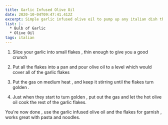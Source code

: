 ```yaml
---
title: Garlic Infused Olive Oil
date: 2020-10-04T09:47:41.412Z
excerpt: Simple garlic infused olive oil to pump up any italian dish the indian way.
list: |-
  * Bulb of Garlic 
  * Olive Oil
tags: italian
---
```

1. Slice your garlic into small flakes , thin enough to give you a good crunch

2. Put all the flakes into a pan and pour olive oil to a level which would cover all of the garlic flakes

3. Put the gas on medium heat , and keep it stirring until the flakes turn golden .

4. Just when they start to turn golden , put out the gas and let the hot olive oil cook the rest of the garlic flakes.  

You're now done , use the garlic infused olive oil and the flakes for garnish , works great with pasta and noodles.
